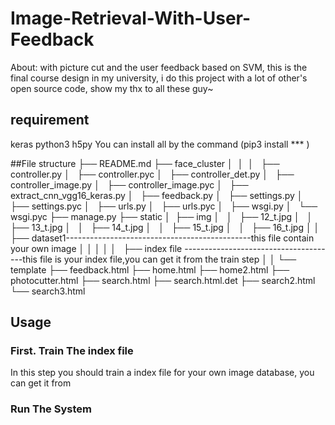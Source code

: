 # Image-Retrieval-With-User-Feedback
About: with picture cut and the user feedback based on SVM, this is the final course design in my university, i do this project with a lot of other's open source code, show my thx to all these guy~

## requirement
keras
python3 
h5py
You can install all by the command (pip3 install *** )

##File structure
├── README.md
├── face_cluster
│   │ 
│   ├── controller.py
│   ├── controller.pyc
│   ├── controller_det.py
│   ├── controller_image.py
│   ├── controller_image.pyc
│   ├── extract_cnn_vgg16_keras.py
│   ├── feedback.py
│   ├── settings.py
│   ├── settings.pyc
│   ├── urls.py
│   ├── urls.pyc
│   ├── wsgi.py
│   └── wsgi.pyc
├── manage.py
├── static
│   ├── img
│   │   ├── 12_t.jpg
│   │   ├── 13_t.jpg
│   │   ├── 14_t.jpg
│   │   ├── 15_t.jpg
│   │   ├── 16_t.jpg
│   │   ├── dataset1----------------------------------------------this file contain your own image
│   │ 
│   │ 
│   ├── index file --------------------------------------this file is your index file,you can get it from the train step
│
│
└── template
    ├── feedback.html
    ├── home.html
    ├── home2.html
    ├── photocutter.html
    ├── search.html
    ├── search.html.det
    ├── search2.html
    └── search3.html
    
## Usage
### First. Train The index file 
In this step you should train a index file for your own image database, you can get it from 
### Run The System
